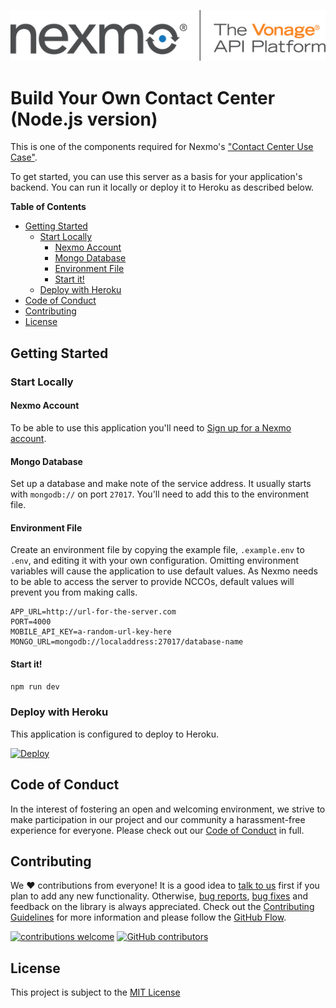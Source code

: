 ![Nexmo](public/images/nexmo.png)

# Build Your Own Contact Center (Node.js version)

This is one of the components required for Nexmo's ["Contact Center Use Case"](https://developer.nexmo.com/client-sdk/in-app-voice/contact-center-overview).

To get started, you can use this server as a basis for your application's backend. You can run it locally or deploy it to Heroku as described below.

**Table of Contents**

- [Getting Started](#getting-started)
  - [Start Locally](#start-locally)
    - [Nexmo Account](#nexmo-account)
    - [Mongo Database](#mongo-database)
    - [Environment File](#environment-file)
    - [Start it!](#start-it)
  - [Deploy with Heroku](#deploy-with-heroku)
- [Code of Conduct](#code-of-conduct)
- [Contributing](#contributing)
- [License](#license)


## Getting Started

### Start Locally

#### Nexmo Account

To be able to use this application you'll need to [Sign up for a Nexmo account](https://dashboard.nexmo.com/sign-up).

#### Mongo Database

Set up a database and make note of the service address. It usually starts with `mongodb://` on port `27017`. You'll need to add this to the environment file.

#### Environment File

Create an environment file by copying the example file, `.example.env` to `.env`, and editing it with your own configuration. Omitting environment variables will cause the application to use default values. As Nexmo needs to be able to access the server to provide NCCOs, default values will prevent you from making calls.

```
APP_URL=http://url-for-the-server.com
PORT=4000
MOBILE_API_KEY=a-random-url-key-here
MONGO_URL=mongodb://localaddress:27017/database-name
```

#### Start it!

```js
npm run dev
```

### Deploy with Heroku

This application is configured to deploy to Heroku. 

[![Deploy](https://www.herokucdn.com/deploy/button.svg)](https://heroku.com/deploy)

## Code of Conduct

In the interest of fostering an open and welcoming environment, we strive to make participation in our project and our community a harassment-free experience for everyone. Please check out our [Code of Conduct](CODE_OF_CONDUCT.md) in full.

## Contributing 
We :heart: contributions from everyone! It is a good idea to [talk to us](https://developer.nexmo.com/community/slack/) first if you plan to add any new functionality. Otherwise, [bug reports](https://github.com/nexmo-community/contact-center-server-node/issues/), [bug fixes](https://github.com/nexmo-community/contact-center-server-node/pulls) and feedback on the library is always appreciated. Check out the [Contributing Guidelines](CONTRIBUTING.md) for more information and please follow the [GitHub Flow](https://guides.github.com/introduction/flow/index.html).

[![contributions welcome](https://img.shields.io/badge/contributions-welcome-brightgreen.svg?style=flat)](https://github.com/dwyl/esta/issues) [![GitHub contributors](https://img.shields.io/github/contributors/nexmo-community/contact-center-server-node.svg)](https://github.com/nexmo-community/contact-center-server-node/graphs/contributors/)

## License

This project is subject to the [MIT License][license]

[signup]: https://dashboard.nexmo.com/sign-up?utm_source=DEV_REL&utm_medium=github&utm_campaign=contact-center-server-node
[license]: LICENSE
